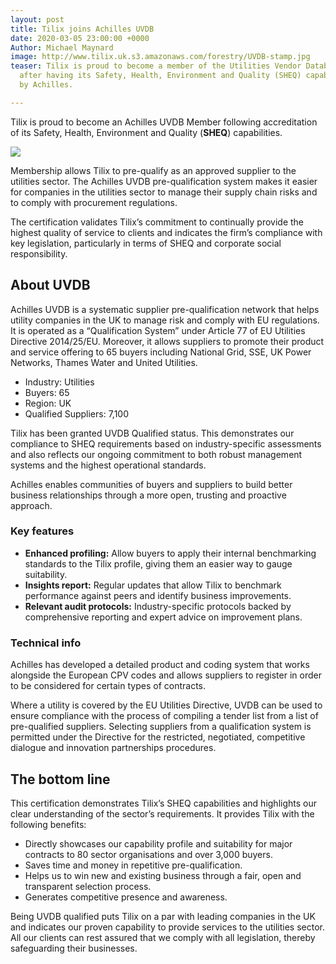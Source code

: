 ```yaml
---
layout: post
title: Tilix joins Achilles UVDB
date: 2020-03-05 23:00:00 +0000
Author: Michael Maynard
image: http://www.tilix.uk.s3.amazonaws.com/forestry/UVDB-stamp.jpg
teaser: Tilix is proud to become a member of the Utilities Vendor Database (UVDB)
  after having its Safety, Health, Environment and Quality (SHEQ) capabilities accredited
  by Achilles.

---
```

Tilix is proud to become an Achilles UVDB Member following accreditation of its Safety, Health, Environment and Quality (**SHEQ**) capabilities.

![](http://www.tilix.uk.s3.amazonaws.com/forestry/UVDB-stamp.jpg)

Membership allows Tilix to pre-qualify as an approved supplier to the utilities sector. The Achilles UVDB pre-qualification system makes it easier for companies in the utilities sector to manage their supply chain risks and to comply with procurement regulations.

The certification validates Tilix’s commitment to continually provide the highest quality of service to clients and indicates the firm’s compliance with key legislation, particularly in terms of SHEQ and corporate social responsibility.

## **About UVDB**

Achilles UVDB is a systematic supplier pre-qualification network that helps utility companies in the UK to manage risk and comply with EU regulations. It is operated as a “Qualification System” under Article 77 of EU Utilities Directive 2014/25/EU. Moreover, it allows suppliers to promote their product and service offering to 65 buyers including National Grid, SSE, UK Power Networks, Thames Water and United Utilities.

* Industry: Utilities
* Buyers: 65
* Region: UK
* Qualified Suppliers: 7,100

Tilix has been granted UVDB Qualified status. This demonstrates our compliance to SHEQ requirements based on industry-specific assessments and also reflects our ongoing commitment to both robust management systems and the highest operational standards.

Achilles enables communities of buyers and suppliers to build better business relationships through a more open, trusting and proactive approach.

### Key features

* **Enhanced profiling:** Allow buyers to apply their internal benchmarking standards to the Tilix profile, giving them an easier way to gauge suitability.
* **Insights report:** Regular updates that allow Tilix to benchmark performance against peers and identify business improvements.
* **Relevant audit protocols:** Industry-specific protocols backed by comprehensive reporting and expert advice on improvement plans.

### Technical info

Achilles has developed a detailed product and coding system that works alongside the European CPV codes and allows suppliers to register in order to be considered for certain types of contracts.

Where a utility is covered by the EU Utilities Directive, UVDB can be used to ensure compliance with the process of compiling a tender list from a list of pre-qualified suppliers. Selecting suppliers from a qualification system is permitted under the Directive for the restricted, negotiated, competitive dialogue and innovation partnerships procedures.

## The bottom line

This certification demonstrates Tilix’s SHEQ capabilities and highlights our clear understanding of the sector’s requirements. It provides Tilix with the following benefits:

* Directly showcases our capability profile and suitability for major contracts to 80 sector organisations and over 3,000 buyers.
* Saves time and money in repetitive pre-qualification.
* Helps us to win new and existing business through a fair, open and transparent selection process.
* Generates competitive presence and awareness.

Being UVDB qualified puts Tilix on a par with leading companies in the UK and indicates our proven capability to provide services to the utilities sector. All our clients can rest assured that we comply with all legislation, thereby safeguarding their businesses.